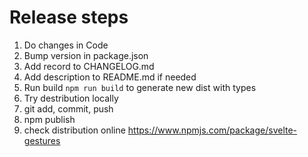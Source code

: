 # Release steps

1. Do changes in Code
2. Bump version in package.json
3. Add record to CHANGELOG.md
4. Add description to README.md if needed
5. Run build `npm run build` to generate new dist with types
6. Try destribution locally
7. git add, commit, push
8. npm publish
9. check distribution online https://www.npmjs.com/package/svelte-gestures
